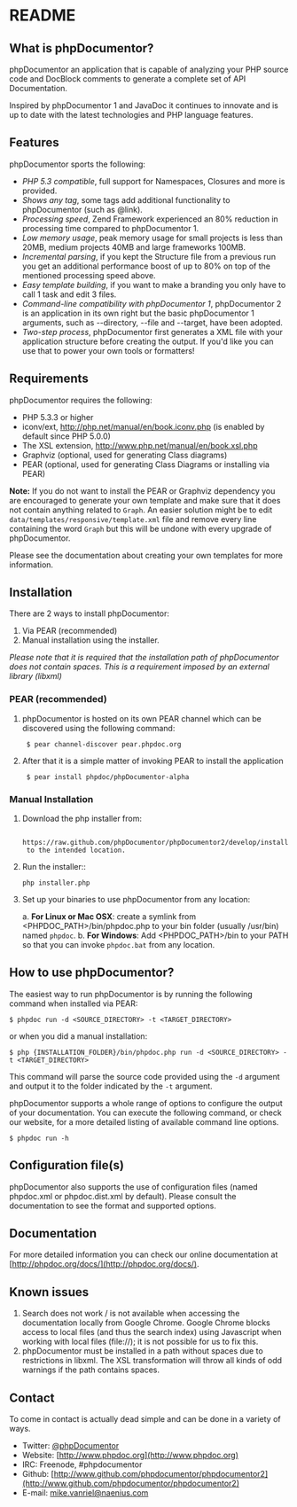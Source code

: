 README
======

What is phpDocumentor?
----------------

phpDocumentor an application that is capable of analyzing your PHP source code and
DocBlock comments to generate a complete set of API Documentation.

Inspired by phpDocumentor 1 and JavaDoc it continues to innovate and is up to date
with the latest technologies and PHP language features.

Features
--------

phpDocumentor sports the following:

* *PHP 5.3 compatible*, full support for Namespaces, Closures and more is provided.
* *Shows any tag*, some tags add additional functionality to phpDocumentor (such as @link).
* *Processing speed*, Zend Framework experienced an 80% reduction in processing time compared to phpDocumentor 1.
* *Low memory usage*, peak memory usage for small projects is less than 20MB, medium projects 40MB and large frameworks 100MB.
* *Incremental parsing*, if you kept the Structure file from a previous run you get an additional performance boost of up
  to 80% on top of the mentioned processing speed above.
* *Easy template building*, if you want to make a branding you only have to call 1 task and edit 3 files.
* *Command-line compatibility with phpDocumentor 1*, phpDocumentor 2 is an application in its own right but the
  basic phpDocumentor 1 arguments, such as --directory, --file and --target, have been adopted.
* *Two-step process*, phpDocumentor first generates a XML file with your application structure before creating the output.
  If you'd like you can use that to power your own tools or formatters!

Requirements
------------

phpDocumentor requires the following:

* PHP 5.3.3 or higher
* iconv/ext, http://php.net/manual/en/book.iconv.php (is enabled by default since PHP 5.0.0)
* The XSL extension, http://www.php.net/manual/en/book.xsl.php
* Graphviz (optional, used for generating Class diagrams)
* PEAR (optional, used for generating Class Diagrams or installing via PEAR)

**Note:**
If you do not want to install the PEAR or Graphviz dependency you are encouraged to generate your own template and make sure that it does not contain anything related to `Graph`.
An easier solution might be to edit `data/templates/responsive/template.xml` file and remove every line containing the word `Graph` but this will be undone with every upgrade of phpDocumentor.

Please see the documentation about creating your own templates for more information.

Installation
------------

There are 2 ways to install phpDocumentor:

1. Via PEAR (recommended)
2. Manual installation using the installer.

_*Please note* that it is required that the installation path of phpDocumentor does not
contain spaces. This is a requirement imposed by an external library (libxml)_

### PEAR (recommended)

1. phpDocumentor is hosted on its own PEAR channel which can be discovered using the following command:

        $ pear channel-discover pear.phpdoc.org

2. After that it is a simple matter of invoking PEAR to install the application

        $ pear install phpdoc/phpDocumentor-alpha

### Manual Installation

1. Download the php installer from:

        https://raw.github.com/phpDocumentor/phpDocumentor2/develop/installer.php
        to the intended location.

2. Run the installer::

       php installer.php

3. Set up your binaries to use phpDocumentor from any location:

   a. __For Linux or Mac OSX__: create a symlink from <PHPDOC\_PATH>/bin/phpdoc.php
      to your bin folder (usually /usr/bin) named `phpdoc`.
   b. __For Windows__: Add <PHPDOC\_PATH>/bin to your PATH so that you can invoke
      `phpdoc.bat` from any location.

How to use phpDocumentor?
-------------------

The easiest way to run phpDocumentor is by running the following command when installed via PEAR:

    $ phpdoc run -d <SOURCE_DIRECTORY> -t <TARGET_DIRECTORY>

or when you did a manual installation:

    $ php {INSTALLATION_FOLDER}/bin/phpdoc.php run -d <SOURCE_DIRECTORY> -t <TARGET_DIRECTORY>

This command will parse the source code provided using the `-d` argument and
output it to the folder indicated by the `-t` argument.

phpDocumentor supports a whole range of options to configure the output of your documentation.
You can execute the following command, or check our website, for a more detailed listing of available command line options.

    $ phpdoc run -h

Configuration file(s)
---------------------

phpDocumentor also supports the use of configuration files (named phpdoc.xml or phpdoc.dist.xml by default).
Please consult the documentation to see the format and supported options.

Documentation
-------------

For more detailed information you can check our online documentation at [http://phpdoc.org/docs/](http://phpdoc.org/docs/).

Known issues
------------

1. Search does not work / is not available when accessing the documentation locally from Google Chrome.
   Google Chrome blocks access to local files (and thus the search index) using Javascript when working
   with local files (file://); it is not possible for us to fix this.
2. phpDocumentor must be installed in a path without spaces due to restrictions in libxml. The XSL transformation
   will throw all kinds of odd warnings if the path contains spaces.

Contact
-------

To come in contact is actually dead simple and can be done in a variety of ways.

* Twitter: [@phpDocumentor](http://twitter.com/phpdocumentor)
* Website: [http://www.phpdoc.org](http://www.phpdoc.org)
* IRC:     Freenode, #phpdocumentor
* Github:  [http://www.github.com/phpdocumentor/phpdocumentor2](http://www.github.com/phpdocumentor/phpdocumentor2)
* E-mail:  [mike.vanriel@naenius.com](mailto:mike.vanriel@naenius.com)
